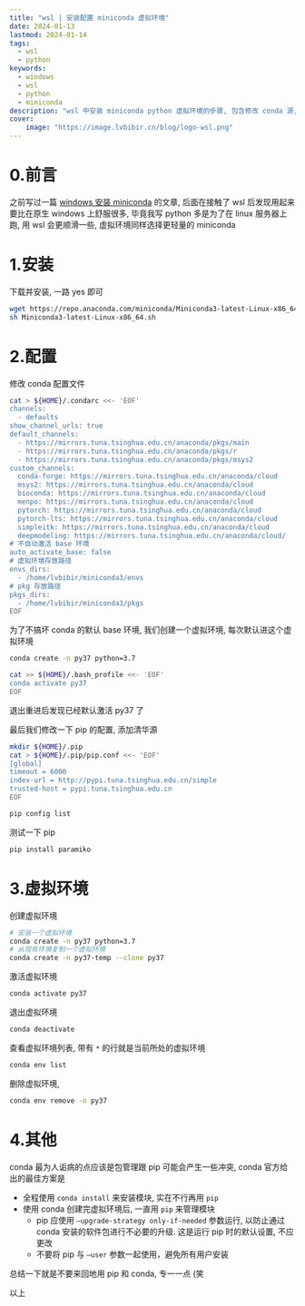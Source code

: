 ```yaml
---
title: "wsl | 安装配置 miniconda 虚拟环境"
date: 2024-01-13
lastmod: 2024-01-14
tags:
  - wsl
  - python
keywords:
  - windows
  - wsl
  - python
  - miniconda
description: "wsl 中安装 miniconda python 虚拟环境的步骤, 包含修改 conda 源, pip 源, conda 基础使用, 以及管理 conda 的一些小建议"
cover:
    image: "https://image.lvbibir.cn/blog/logo-wsl.png"
---
```


# 0.前言

之前写过一篇 [windows 安装 miniconda](https://www.lvbibir.cn/posts/tech/windows-miniconda/) 的文章, 后面在接触了 wsl 后发现用起来要比在原生 windows 上舒服很多, 毕竟我写 python 多是为了在 linux 服务器上跑, 用 wsl 会更顺滑一些, 虚拟环境同样选择更轻量的 miniconda

# 1.安装

下载并安装, 一路 yes 即可

```bash
wget https://repo.anaconda.com/miniconda/Miniconda3-latest-Linux-x86_64.sh
sh Miniconda3-latest-Linux-x86_64.sh
```

# 2.配置

修改 conda 配置文件

```bash
cat > ${HOME}/.condarc <<- 'EOF'
channels:
  - defaults
show_channel_urls: true
default_channels:
  - https://mirrors.tuna.tsinghua.edu.cn/anaconda/pkgs/main
  - https://mirrors.tuna.tsinghua.edu.cn/anaconda/pkgs/r
  - https://mirrors.tuna.tsinghua.edu.cn/anaconda/pkgs/msys2
custom_channels:
  conda-forge: https://mirrors.tuna.tsinghua.edu.cn/anaconda/cloud
  msys2: https://mirrors.tuna.tsinghua.edu.cn/anaconda/cloud
  bioconda: https://mirrors.tuna.tsinghua.edu.cn/anaconda/cloud
  menpo: https://mirrors.tuna.tsinghua.edu.cn/anaconda/cloud
  pytorch: https://mirrors.tuna.tsinghua.edu.cn/anaconda/cloud
  pytorch-lts: https://mirrors.tuna.tsinghua.edu.cn/anaconda/cloud
  simpleitk: https://mirrors.tuna.tsinghua.edu.cn/anaconda/cloud
  deepmodeling: https://mirrors.tuna.tsinghua.edu.cn/anaconda/cloud/
# 不自动激活 base 环境
auto_activate_base: false
# 虚拟环境存放路径
envs_dirs:
  - /home/lvbibir/miniconda3/envs
# pkg 存放路径
pkgs_dirs:
  - /home/lvbibir/miniconda3/pkgs
EOF
```

为了不搞坏 conda 的默认 base 环境, 我们创建一个虚拟环境, 每次默认进这个虚拟环境

```bash
conda create -n py37 python=3.7

cat >> ${HOME}/.bash_profile <<- 'EOF'
conda activate py37
EOF
```

退出重进后发现已经默认激活 py37 了

最后我们修改一下 pip 的配置, 添加清华源

```bash
mkdir ${HOME}/.pip
cat > ${HOME}/.pip/pip.conf <<- 'EOF'
[global]
timeout = 6000
index-url = http://pypi.tuna.tsinghua.edu.cn/simple
trusted-host = pypi.tuna.tsinghua.edu.cn
EOF

pip config list
```

测试一下 pip

```bash
pip install paramiko
```

# 3.虚拟环境

创建虚拟环境

```bash
# 安装一个虚拟环境
conda create -n py37 python=3.7
# 从现有环境复制一个虚拟环境
conda create -n py37-temp --clone py37
```

激活虚拟环境

```bash
conda activate py37
```

退出虚拟环境

```bash
conda deactivate
```

查看虚拟环境列表, 带有 `*` 的行就是当前所处的虚拟环境

```bash
conda env list
```

删除虚拟环境,

```bash
conda env remove -n py37
```

# 4.其他

conda 最为人诟病的点应该是包管理跟 pip 可能会产生一些冲突, conda 官方给出的最佳方案是

- 全程使用 `conda install` 来安装模块, 实在不行再用 `pip`
- 使用 conda 创建完虚拟环境后, 一直用 `pip` 来管理模块
    - pip 应使用 `–upgrade-strategy only-if-needed` 参数运行, 以防止通过 conda 安装的软件包进行不必要的升级. 这是运行 pip 时的默认设置, 不应更改
    - 不要将 pip 与 `–user` 参数一起使用，避免所有用户安装

总结一下就是不要来回地用 pip 和 conda, 专一一点 (笑

以上
